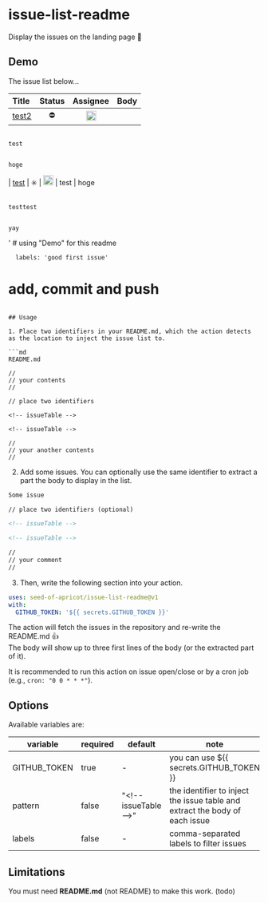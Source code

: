 # issue-list-readme

Display the issues on the landing page :eyes:

## Demo

The issue list below...

<!-- issueTableDemo -->

| Title                                                                             |         Status          |                                                            Assignee                                                             | Body      |
| :-------------------------------------------------------------------------------- | :---------------------: | :-----------------------------------------------------------------------------------------------------------------------------: | :-------- |
| <a href="https://github.com/seed-of-apricot/issue-list-readme/issues/3">test2</a> |       :no_entry:        | <a href="https://github.com/seed-of-apricot"><img src="https://avatars1.githubusercontent.com/u/26666870?v=4" width="20" /></a> |           |
                                                                                                                                                                                                                                                  test      
                                                                                                                                                                                                                                                  hoge      
| <a href="https://github.com/seed-of-apricot/issue-list-readme/issues/2">test</a>  | :eight_spoked_asterisk: | <a href="https://github.com/seed-of-apricot"><img src="https://avatars1.githubusercontent.com/u/26666870?v=4" width="20" /></a> | test     |
                                                                                                                                                                                                                                                  hoge      
                                                                                                                                                                                                                                                  testtest  
                                                                                                                                                                                                                                                  yay        

<!-- issueTableDemo -->' # using "Demo" for this readme
      labels: 'good first issue'
# add, commit and push
```

## Usage

1. Place two identifiers in your README.md, which the action detects as the location to inject the issue list to.

```md
README.md

//
// your contents
//

// place two identifiers

<!-- issueTable -->

<!-- issueTable -->

//
// your another contents
//
```

2. Add some issues. You can optionally use the same identifier to extract a part the body to display in the list.

```md
Some issue

// place two identifiers (optional)

<!-- issueTable -->

<!-- issueTable -->

//
// your comment
//
```

3. Then, write the following section into your action.

```yml
uses: seed-of-apricot/issue-list-readme@v1
with:
  GITHUB_TOKEN: '${{ secrets.GITHUB_TOKEN }}'
```

The action will fetch the issues in the repository and re-write the README.md :thumbsup:  
The body will show up to three first lines of the body (or the extracted part of it).

It is recommended to run this action on issue open/close or by a cron job (e.g., `cron: "0 0 * * *"`).

## Options

Available variables are:

| variable     | required | default                 | note                                                                               |
| ------------ | -------- | ----------------------- | ---------------------------------------------------------------------------------- |
| GITHUB_TOKEN | true     | -                       | you can use \${{ secrets.GITHUB_TOKEN }}                                           |
| pattern      | false    | "\<!-- issueTable --\>" | the identifier to inject the issue table and <br /> extract the body of each issue |
| labels       | false    | -                       | comma-separated labels to filter issues                                            |

## Limitations

You must need **README.md** (not README) to make this work. (todo)
